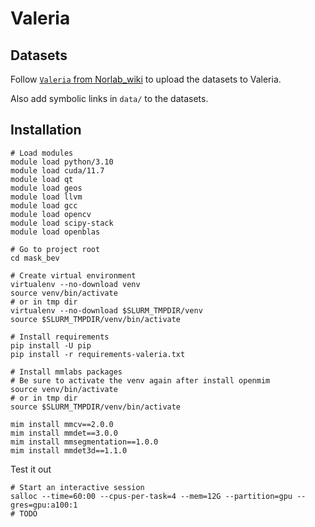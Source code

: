 # Valeria

## Datasets

Follow [`Valeria` from Norlab_wiki](https://github.com/norlab-ulaval/Norlab_wiki/wiki/Valeria) to upload the datasets to Valeria.

Also add symbolic links in `data/` to the datasets.

## Installation

```shell
# Load modules
module load python/3.10
module load cuda/11.7
module load qt
module load geos
module load llvm
module load gcc
module load opencv
module load scipy-stack
module load openblas

# Go to project root
cd mask_bev

# Create virtual environment
virtualenv --no-download venv
source venv/bin/activate
# or in tmp dir
virtualenv --no-download $SLURM_TMPDIR/venv
source $SLURM_TMPDIR/venv/bin/activate

# Install requirements
pip install -U pip
pip install -r requirements-valeria.txt

# Install mmlabs packages
# Be sure to activate the venv again after install openmim
source venv/bin/activate
# or in tmp dir
source $SLURM_TMPDIR/venv/bin/activate

mim install mmcv==2.0.0
mim install mmdet==3.0.0
mim install mmsegmentation==1.0.0
mim install mmdet3d==1.1.0
```

Test it out

```shell
# Start an interactive session
salloc --time=60:00 --cpus-per-task=4 --mem=12G --partition=gpu --gres=gpu:a100:1
# TODO
```
